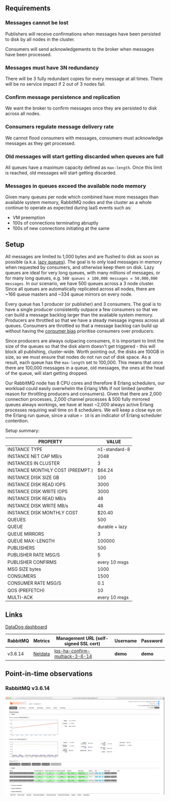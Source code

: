 ## Requirements

### Messages cannot be lost

Publishers will receive confirmations when messages have been persisted to disk by all nodes in the cluster.

Consumers will send acknowledgements to the broker when messages have been processed.

### Messages must have 3N redundancy

There will be 3 fully redundant copies for every message at all times.
There will be no service impact if 2 out of 3 nodes fail.

### Confirm message persistence and replication

We want the broker to confirm messages once they are persisted to disk across all nodes.

### Consumers regulate message delivery rate

We cannot flood consumers with messages, consumers must acknowledge messages as they get processed.

### Old messages will start getting discarded when queues are full

All queues have a maximum capacity defined as `max-length`.
Once this limit is reached, old messages will start getting discarded.

### Messages in queues exceed the available node memory

Given many queues per node which combined have more messages than available system memory,
RabbitMQ nodes and the cluster as a whole continue to operate as expected during IaaS events such as:

* VM preemption
* 100s of connections terminating abruptly
* 100s of new connections initiating at the same

## Setup

All messages are limited to 1,000 bytes and are flushed to disk as soon as possible (a.k.a. [lazy queues](https://www.rabbitmq.com/lazy-queues.html)).
The goal is to only load messages in memory when requested by consumers, and otherwise keep them on disk.
Lazy queues are ideal for very long queues, with many millions of messages, or for many long queues, e.g. `500 queues x 100,000 messages = 50,000,000 messages`.
In our scenario, we have 500 queues across a 3 node cluster.
Since all queues are automatically replicated across all nodes, there are ~166 queue masters and ~334 queue mirrors on every node.

Every queue has 1 producer (or publisher) and 3 consumers.
The goal is to have a single producer consistently outpace a few consumers so that we can build a message backlog larger than the available system memory.
Producers are throttled so that we have a steady message ingress across all queues.
Consumers are throttled so that a message backlog can build up without having the [consumer bias](https://www.rabbitmq.com/blog/2014/04/10/consumer-bias-in-rabbitmq-3-3/) prioritise consumers over producers.

Since producers are always outpacing consumers, it is important to limit the size of the queues so that the disk alarm doesn't get triggered - this will block all publishing, cluster-wide.
Worth pointing out, the disks are 100GB in size, so we must ensure that nodes do not run out of disk space.
As a result, each queue has the `max-length` set to 100,000.
This means that once there are 100,000 messages in a queue, old messages, the ones at the head of the queue, will start getting dropped.

Our RabbitMQ node has 8 CPU cores and therefore 8 Erlang schedulers, our workload could easily overwhelm the Erlang VMs if not limited (another reason for throttling producers and consumers).
Given that there are 2,000 connection processes, 2,000 channel processes &amp; 500 fully mirrored queues always workings, we have at least ~2,000 always active Erlang processes requiring wall time on 8 schedulers.
We will keep a close eye on the Erlang run queue, since a value `> 10` is an indicator of Erlang scheduler contention.

Setup summary:

| PROPERTY                         | VALUE          |
| -                                | -              |
| INSTANCE TYPE                    | n1-standard-8  |
| INSTANCE NET CAP MB/s            | 2048           |
| INSTANCES IN CLUSTER             | 3              |
| INSTANCE MONTHLY COST (PREEMPT.) | $64.24         |
| INSTANCE DISK SIZE GB            | 100            |
| INSTANCE DISK READ IOPS          | 3000           |
| INSTANCE DISK WRITE IOPS         | 3000           |
| INSTANCE DISK READ MB/s          | 48             |
| INSTANCE DISK WRITE MB/s         | 48             |
| INSTANCE DISK MONTHLY COST       | $20.40         |
| QUEUES                           | 500            |
| QUEUE                            | durable + lazy |
| QUEUE MIRRORS                    | 3              |
| QUEUE MAX-LENGTH                 | 100000         |
| PUBLISHERS                       | 500            |
| PUBLISHER RATE MSG/S             | 5              |
| PUBLISHER CONFIRMS               | every 10 msgs  |
| MSG SIZE bytes                   | 1000           |
| CONSUMERS                        | 1500           |
| CONSUMER RATE MSG/S              | 0.1            |
| QOS (PREFETCH)                   | 10             |
| MULTI-ACK                        | every 10 msgs  |

## Links

[DataDog dashboard](https://p.datadoghq.com/sb/eac1d6667-75ac04872a)

| RabbitMQ | Metrics                                                                      | Management URL (self-signed SSL cert)                                                     | Username | Password |
| -        | -                                                                            | -                                                                                         | -        | -        |
| v3.6.14  | [Netdata](https://0-netdata-lqs-ha-confirm-multiack-3-6-14.gcp.rabbitmq.com) | [lqs-ha-confirm-multiack-3-6-14](https://lqs-ha-confirm-multiack-3-6-14.gcp.rabbitmq.com) | **demo** | **demo** |

## Point-in-time observations

### RabbitMQ v3.6.14

![](lqs-ha-confirm-multiack-3-6-14-overview.png)
